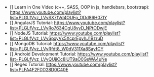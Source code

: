 * [] Learn in One Video (c++, SASS, OOP in js, handlebars, bootstrap): https://www.youtube.com/playlist?list=PLGLfVvz_LVvSX7fVd4OUFp_ODd86H0ZIY
* [] AngularJS Tutorial: https://www.youtube.com/playlist?list=PLGLfVvz_LVvRo7634CgU8vyD_NPtODwjE
* [] NodeJS Tutorial: https://www.youtube.com/playlist?list=PLGLfVvz_LVvSpxyVx5XcprEgvhJ1BzruD
* [] MongoDB Tutorial: https://www.youtube.com/playlist?list=PLGLfVvz_LVvRfdt8_W0dV311Xa8SayfCY
* [] Android Development Tutorial: https://www.youtube.com/playlist?list=PLGLfVvz_LVvQUjiCc8lUT9aO0GsWA4uNe
* [] Regex Tutorial: https://www.youtube.com/playlist?list=PLFA4F2FDD28D0C40E
